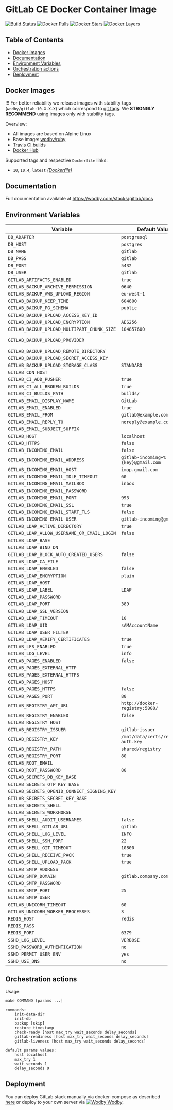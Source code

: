 # GitLab CE Docker Container Image 

[![Build Status](https://travis-ci.org/wodby/gitlab.svg?branch=master)](https://travis-ci.org/wodby/gitlab)
[![Docker Pulls](https://img.shields.io/docker/pulls/wodby/gitlab.svg)](https://hub.docker.com/r/wodby/gitlab)
[![Docker Stars](https://img.shields.io/docker/stars/wodby/gitlab.svg)](https://hub.docker.com/r/wodby/gitlab)
[![Docker Layers](https://images.microbadger.com/badges/image/wodby/gitlab.svg)](https://microbadger.com/images/wodby/gitlab)

## Table of Contents

* [Docker Images](#docker-images)
* [Documentation](#documentation)
* [Environment Variables](#environment-variables)
* [Orchestration actions](#orchestration-actions)
* [Deployment](#deployment)

## Docker Images

!!! For better reliability we release images with stability tags (`wodby/gitlab:10-X.X.X`) which correspond to [git tags](https://github.com/wodby/gitlab/releases). We **STRONGLY RECOMMEND** using images only with stability tags. 

Overview:

* All images are based on Alpine Linux
* Base image: [wodby/ruby](https://github.com/wodby/ruby)
* [Travis CI builds](https://travis-ci.org/wodby/gitlab) 
* [Docker Hub](https://hub.docker.com/r/wodby/gitlab)

Supported tags and respective `Dockerfile` links:

* `10`, `10.4`, `latest` [_(Dockerfile)_](https://github.com/wodby/gitlab/tree/master/10/Dockerfile)

## Documentation

Full documentation available at https://wodby.com/stacks/gitlab/docs

## Environment Variables

| Variable                                    | Default Value                         | Description  |
| ------------------------------------------- | ------------------------------------- | ------------ |
| `DB_ADAPTER`                                | `postgresql`                          |              |
| `DB_HOST`                                   | `postgres`                            |              |
| `DB_NAME`                                   | `gitlab`                              |              |
| `DB_PASS`                                   | `gitlab`                              |              |
| `DB_PORT`                                   | `5432`                                |              |
| `DB_USER`                                   | `gitlab`                              |              |
| `GITLAB_ARTIFACTS_ENABLED`                  | `true`                                |              |
| `GITLAB_BACKUP_ARCHIVE_PERMISSION`          | `0640`                                |              |
| `GITLAB_BACKUP_AWS_UPLOAD_REGION`           | `eu-west-1`                           |              |
| `GITLAB_BACKUP_KEEP_TIME`                   | `604800`                              |              |
| `GITLAB_BACKUP_PG_SCHEMA`                   | `public`                              |              |
| `GITLAB_BACKUP_UPLOAD_ACCESS_KEY_ID`        |                                       |              |
| `GITLAB_BACKUP_UPLOAD_ENCRYPTION`           | `AES256`                              |              |
| `GITLAB_BACKUP_UPLOAD_MULTIPART_CHUNK_SIZE` | `104857600`                           |              |
| `GITLAB_BACKUP_UPLOAD_PROVIDER`             |                                       | AWS / Google |
| `GITLAB_BACKUP_UPLOAD_REMOTE_DIRECTORY`     |                                       |              |
| `GITLAB_BACKUP_UPLOAD_SECRET_ACCESS_KEY`    |                                       |              |
| `GITLAB_BACKUP_UPLOAD_STORAGE_CLASS`        | `STANDARD`                            |              |
| `GITLAB_CDN_HOST`                           |                                       |              |
| `GITLAB_CI_ADD_PUSHER`                      | `true`                                |              |
| `GITLAB_CI_ALL_BROKEN_BUILDS`               | `true`                                |              |
| `GITLAB_CI_BUILDS_PATH`                     | `builds/`                             |              |
| `GITLAB_EMAIL_DISPLAY_NAME`                 | `GitLab`                              |              |
| `GITLAB_EMAIL_ENABLED`                      | `true`                                |              |
| `GITLAB_EMAIL_FROM`                         | `gitlab@example.com`                  |              |
| `GITLAB_EMAIL_REPLY_TO`                     | `noreply@example.com`                 |              |
| `GITLAB_EMAIL_SUBJECT_SUFFIX`               |                                       |              |
| `GITLAB_HOST`                               | `localhost`                           |              |
| `GITLAB_HTTPS`                              | `false`                               |              |
| `GITLAB_INCOMING_EMAIL`                     | `false`                               |              |
| `GITLAB_INCOMING_EMAIL_ADDRESS`             | `gitlab-incoming+%{key}@gmail.com`    |              |
| `GITLAB_INCOMING_EMAIL_HOST`                | `imap.gmail.com`                      |              |
| `GITLAB_INCOMING_EMAIL_IDLE_TIMEOUT`        | `60`                                  |              |
| `GITLAB_INCOMING_EMAIL_MAILBOX`             | `inbox`                               |              |
| `GITLAB_INCOMING_EMAIL_PASSWORD`            |                                       |              |
| `GITLAB_INCOMING_EMAIL_PORT`                | `993`                                 |              |
| `GITLAB_INCOMING_EMAIL_SSL`                 | `true`                                |              |
| `GITLAB_INCOMING_EMAIL_START_TLS`           | `false`                               |              |
| `GITLAB_INCOMING_EMAIL_USER`                | `gitlab-incoming@gmail.com`           |              |
| `GITLAB_LDAP_ACTIVE_DIRECTORY`              | `true`                                |              |
| `GITLAB_LDAP_ALLOW_USERNAME_OR_EMAIL_LOGIN` | `false`                               |              |
| `GITLAB_LDAP_BASE`                          |                                       |              |
| `GITLAB_LDAP_BIND_DN`                       |                                       |              |
| `GITLAB_LDAP_BLOCK_AUTO_CREATED_USERS`      | `false`                               |              |
| `GITLAB_LDAP_CA_FILE`                       |                                       |              |
| `GITLAB_LDAP_ENABLED`                       | `false`                               |              |
| `GITLAB_LDAP_ENCRYPTION`                    | `plain`                               |              |
| `GITLAB_LDAP_HOST`                          |                                       |              |
| `GITLAB_LDAP_LABEL`                         | `LDAP`                                |              |
| `GITLAB_LDAP_PASSWORD`                      |                                       |              |
| `GITLAB_LDAP_PORT`                          | `389`                                 |              |
| `GITLAB_LDAP_SSL_VERSION`                   |                                       |              |
| `GITLAB_LDAP_TIMEOUT`                       | `10`                                  |              |
| `GITLAB_LDAP_UID`                           | `sAMAccountName`                      |              |
| `GITLAB_LDAP_USER_FILTER`                   |                                       |              |
| `GITLAB_LDAP_VERIFY_CERTIFICATES`           | `true`                                |              |
| `GITLAB_LFS_ENABLED`                        | `true`                                |              |
| `GITLAB_LOG_LEVEL`                          | `info`                                |              |
| `GITLAB_PAGES_ENABLED`                      | `false`                               |              |
| `GITLAB_PAGES_EXTERNAL_HTTP`                |                                       |              |
| `GITLAB_PAGES_EXTERNAL_HTTPS`               |                                       |              |
| `GITLAB_PAGES_HOST`                         |                                       |              |
| `GITLAB_PAGES_HTTPS`                        | `false`                               |              |
| `GITLAB_PAGES_PORT`                         | `80`                                  |              |
| `GITLAB_REGISTRY_API_URL`                   | `http://docker-registry:5000/`        |              |
| `GITLAB_REGISTRY_ENABLED`                   | `false`                               |              |
| `GITLAB_REGISTRY_HOST`                      |                                       |              |
| `GITLAB_REGISTRY_ISSUER`                    | `gitlab-issuer`                       |              |
| `GITLAB_REGISTRY_KEY`                       | `/mnt/data/certs/registry-auth.key`   |              |
| `GITLAB_REGISTRY_PATH`                      | `shared/registry`                     |              |
| `GITLAB_REGISTRY_PORT`                      | `80`                                  |              |
| `GITLAB_ROOT_EMAIL`                         |                                       |              |
| `GITLAB_ROOT_PASSWORD`                      | `80`                                  |              |
| `GITLAB_SECRETS_DB_KEY_BASE`                |                                       |              |
| `GITLAB_SECRETS_OTP_KEY_BASE`               |                                       |              |
| `GITLAB_SECRETS_OPENID_CONNECT_SIGNING_KEY` |                                       |              |
| `GITLAB_SECRETS_SECRET_KEY_BASE`            |                                       |              |
| `GITLAB_SECRETS_SHELL`                      |                                       |              |
| `GITLAB_SECRETS_WORKHORSE`                  |                                       |              |
| `GITLAB_SHELL_AUDIT_USERNAMES`              | `false`                               |              |
| `GITLAB_SHELL_GITLAB_URL`                   | `gitlab`                              |              |
| `GITLAB_SHELL_LOG_LEVEL`                    | `INFO`                                |              |
| `GITLAB_SHELL_SSH_PORT`                     | `22`                                  |              |
| `GITLAB_SHELL_GIT_TIMEOUT`                  | `10800`                               |              |
| `GITLAB_SHELL_RECEIVE_PACK`                 | `true`                                |              |
| `GITLAB_SHELL_UPLOAD_PACK`                  | `true`                                |              |
| `GITLAB_SMTP_ADDRESS`                       |                                       |              |
| `GITLAB_SMTP_DOMAIN`                        | `gitlab.company.com`                  |              |
| `GITLAB_SMTP_PASSWORD`                      |                                       |              |
| `GITLAB_SMTP_PORT`                          | `25`                                  |              |
| `GITLAB_SMTP_USER`                          |                                       |              |
| `GITLAB_UNICORN_TIMEOUT`                    | `60`                                  |              |
| `GITLAB_UNICORN_WORKER_PROCESSES`           | `3`                                   |              |
| `REDIS_HOST`                                | `redis`                               |              |
| `REDIS_PASS`                                |                                       |              |
| `REDIS_PORT`                                | `6379`                                |              |
| `SSHD_LOG_LEVEL`                            | `VERBOSE`                             |              |
| `SSHD_PASSWORD_AUTHENTICATION`              | `no`                                  |              |
| `SSHD_PERMIT_USER_ENV`                      | `yes`                                 |              |
| `SSHD_USE_DNS`                              | `no`                                  |              |

## Orchestration actions

Usage:
```
make COMMAND [params ...]

commands:
    init-data-dir 
    init-db
    backup [skip]
    restore timestamp
    check-ready [host max_try wait_seconds delay_seconds]
    gitlab-readiness [host max_try wait_seconds delay_seconds]
    gitlab-liveness [host max_try wait_seconds delay_seconds]
 
default params values:
    host localhost
    max_try 1
    wait_seconds 1
    delay_seconds 0
```

## Deployment

You can deploy GitLab stack manually via docker-compose as described [here](https://wodby.com/stacks/gitlab/docs) or deploy to your own server via [![Wodby](https://www.google.com/s2/favicons?domain=wodby.com) Wodby](https://wodby.com).
